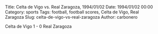 Title: Celta de Vigo vs. Real Zaragoza, 1994/01/02
Date: 1994/01/02 00:00
Category: sports
Tags: football, football scores, Celta de Vigo, Real Zaragoza
Slug: celta-de-vigo-vs-real-zaragoza
Author: carbonero


Celta de Vigo 1 - 0 Real Zaragoza
